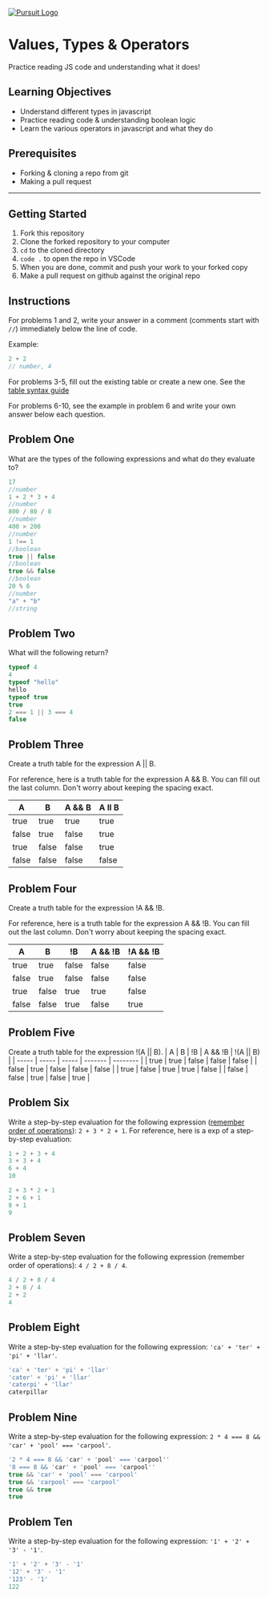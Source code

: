 [![Pursuit Logo](https://avatars1.githubusercontent.com/u/5825944?s=200&v=4)](https://pursuit.org)

# Values, Types & Operators

Practice reading JS code and understanding what it does!

## Learning Objectives

- Understand different types in javascript
- Practice reading code & understanding boolean logic
- Learn the various operators in javascript and what they do

## Prerequisites

- Forking & cloning a repo from git
- Making a pull request

---

## Getting Started

1. Fork this repository
1. Clone the forked repository to your computer
1. `cd` to the cloned directory
1. `code .` to open the repo in VSCode
1. When you are done, commit and push your work to your forked copy
1. Make a pull request on github against the original repo

## Instructions

For problems 1 and 2, write your answer in a comment (comments start with `//`) immediately below the line of code.

Example:

```js
2 + 2
// number, 4
```

For problems 3-5, fill out the existing table or create a new one. See the [table syntax guide](https://www.markdownguide.org/extended-syntax#tables)

For problems 6-10, see the example in problem 6 and write your own answer below each question.



## Problem One

What are the types of the following expressions and what do they evaluate to?

```js
17
//number
1 + 2 * 3 + 4
//number
800 / 80 / 8
//number
400 > 200
//number
1 !== 1
//boolean
true || false
//boolean
true && false
//boolean
20 % 6
//number
"a" + "b"
//string
```
## Problem Two

What will the following return?

```js
typeof 4
4
typeof "hello"
hello
typeof true
true
2 === 1 || 3 === 4
false
```

## Problem Three

Create a truth table for the expression A || B.

For reference, here is a truth table for the expression A && B. You can fill out the last column. Don't worry about keeping the spacing exact.

| A     | B     | A && B |  A ll B   |
| ----- | ----- | ------ | ---------- |
| true  | true  | true   | true     |
| false | true  | false  | true     |
| true  | false | false  | true     |
| false | false | false  | false     |

## Problem Four

Create a truth table for the expression !A && !B.

For reference, here is a truth table for the expression A && !B. You can fill out the last column. Don't worry about keeping the spacing exact.

| A     | B     | !B    | A && !B | !A && !B |
| ----- | ----- | ----- | ------- | -------- |
| true  | true  | false | false   |  false        |
| false | true  | false | false   |  false        |
| true  | false | true  | true    |  false        |
| false | false | true  | false   |  true        |

## Problem Five

Create a truth table for the expression !(A || B).
| A     | B     | !B    | A && !B | !(A || B) |
| ----- | ----- | ----- | ------- | -------- |
| true  | true  | false | false   |  false        |
| false | true  | false | false   |  false        | 
| true  | false | true  | true    |  false        |
| false | false | true  | false   |  true        |
## Problem Six

Write a step-by-step evaluation for the following expression ([remember order of operations](https://www.mathsisfun.com/operation-order-pemdas.html)): `2 + 3 * 2 + 1`.
For reference, here is a exp of a step-by-step evaluation:

```js
1 + 2 + 3 + 4
3 + 3 + 4
6 + 4
10
```
```js
2 + 3 * 2 + 1
2 + 6 + 1
8 + 1
9
```
## Problem Seven

Write a step-by-step evaluation for the following expression (remember order of operations): `4 / 2 + 8 / 4`.
```js
4 / 2 + 8 / 4
2 + 8 / 4
2 + 2
4
```
## Problem Eight

Write a step-by-step evaluation for the following expression: `'ca' + 'ter' + 'pi' + 'llar'`.
```js
'ca' + 'ter' + 'pi' + 'llar'
'cater' + 'pi' + 'llar'
'caterpi' + 'llar'
caterpillar
```
## Problem Nine

Write a step-by-step evaluation for the following expression: `2 * 4 === 8 && 'car' + 'pool' === 'carpool'`.
```js
'2 * 4 === 8 && 'car' + 'pool' === 'carpool''
'8 === 8 && 'car' + 'pool' === 'carpool''
true && 'car' + 'pool' === 'carpool'
true && 'carpool' === 'carpool'
true && true
true
```
## Problem Ten

Write a step-by-step evaluation for the following expression: `'1' + '2' + '3' - '1'`.
```js
'1' + '2' + '3' - '1'
'12' + '3' - '1'
'123' - '1'
122
```